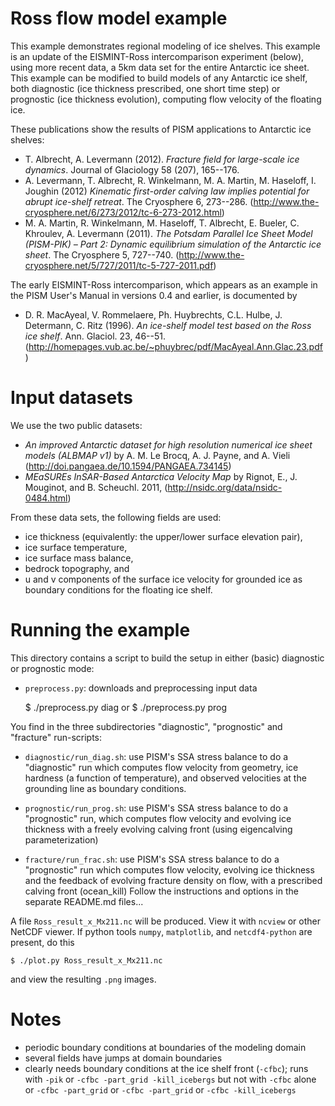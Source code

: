 Ross flow model example
=================

This example demonstrates regional modeling of ice shelves. This example is an update of the EISMINT-Ross intercomparison experiment (below), using more recent data, a 5km data set for the entire Antarctic ice sheet. This example can be modified to build models of any Antarctic ice shelf, both diagnostic (ice thickness prescribed, one short time step) or prognostic (ice thickness evolution), computing flow velocity of the floating ice.


These publications show the results of PISM applications to Antarctic ice shelves:
* T. Albrecht, A. Levermann (2012).  *Fracture field for large-scale ice dynamics*.  Journal of Glaciology 58 (207), 165--176.
* A. Levermann, T. Albrecht, R. Winkelmann, M. A. Martin, M. Haseloff, I. Joughin (2012) *Kinematic first-order calving law implies potential for abrupt ice-shelf retreat*.  The Cryosphere 6, 273--286. (http://www.the-cryosphere.net/6/273/2012/tc-6-273-2012.html)
* M. A. Martin, R. Winkelmann, M. Haseloff, T. Albrecht, E. Bueler, C. Khroulev, A. Levermann (2011).  *The Potsdam Parallel Ice Sheet Model (PISM-PIK) – Part 2: Dynamic equilibrium simulation of the Antarctic ice sheet*. The Cryosphere 5, 727--740. (http://www.the-cryosphere.net/5/727/2011/tc-5-727-2011.pdf)

The early EISMINT-Ross intercomparison, which appears as an example in the PISM User's Manual in versions 0.4 and earlier, is documented by
* D. R. MacAyeal, V. Rommelaere, Ph. Huybrechts, C.L. Hulbe, J. Determann, C. Ritz (1996). *An ice-shelf model test based on the Ross ice shelf*.  Ann. Glaciol. 23, 46--51. (http://homepages.vub.ac.be/~phuybrec/pdf/MacAyeal.Ann.Glac.23.pdf)

Input datasets
==========

We use the two public datasets:
* *An improved Antarctic dataset for high resolution numerical ice sheet models (ALBMAP v1)*  by A. M. Le Brocq, A. J. Payne, and A. Vieli (http://doi.pangaea.de/10.1594/PANGAEA.734145)
* *MEaSUREs InSAR-Based Antarctica Velocity Map*  by Rignot, E., J. Mouginot, and B. Scheuchl. 2011, (http://nsidc.org/data/nsidc-0484.html)

From these data sets, the following fields are used:
* ice thickness (equivalently: the upper/lower surface elevation pair),
* ice surface temperature,
* ice surface mass balance,
* bedrock topography, and
* u and v components of the surface ice velocity for grounded ice as boundary conditions for the floating ice shelf.


Running the example
=================

This directory contains a script to build the setup in either (basic) diagnostic or prognostic mode:
* `preprocess.py`: downloads and preprocessing input data

    $ ./preprocess.py diag
or 
    $ ./preprocess.py prog

You find in the three subdirectories "diagnostic", "prognostic" and "fracture" run-scripts:

* `diagnostic/run_diag.sh`: use PISM's SSA stress balance to do a "diagnostic" run which computes flow velocity from geometry, ice hardness (a function of temperature), and observed velocities at the grounding line as boundary conditions.

* `prognostic/run_prog.sh`: use PISM's SSA stress balance to do a "prognostic" run, which computes flow velocity and evolving ice thickness with a freely evolving calving front (using eigencalving parameterization)

* `fracture/run_frac.sh`: use PISM's SSA stress balance to do a "prognostic" run which computes flow velocity, evolving ice thickness and the feedback of evolving fracture density on flow, with a prescribed calving front (ocean_kill)
Follow the instructions and options in the separate README.md files...

A file `Ross_result_x_Mx211.nc` will be produced.  View it with `ncview` or other NetCDF viewer.  If python tools `numpy`, `matplotlib`, and `netcdf4-python` are present, do this

    $ ./plot.py Ross_result_x_Mx211.nc

and view the resulting `.png` images.

Notes
====

* periodic boundary conditions at boundaries of the modeling domain
* several fields have jumps at domain boundaries
* clearly needs boundary conditions at the ice shelf front (`-cfbc`); runs with `-pik` or `-cfbc -part_grid -kill_icebergs` but not with `-cfbc` alone or `-cfbc -part_grid` or `-cfbc -part_grid` or `-cfbc -kill_icebergs`


